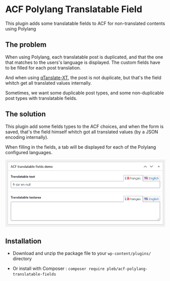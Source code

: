# ACF Polylang Translatable Field

This plugin adds some translatable fields to ACF for non-translated contents using Polylang

## The problem

When using Polylang, each translatable post is duplicated, and that the one that matches to the users's language is displayed. The custom fields have to be filled for each post translation.

And when using [qTanslate-XT](https://github.com/qtranslate/qtranslate-xt), the post is not duplicate, but that's the field whitch get all translated values internally. 

Sometimes, we want some duplicable post types, and some non-duplicable post types with translatable fields.

## The solution

This plugin add some fields types to the ACF choices, and when the form is saved, that's the field himself whitch got all translated values (by a JSON encoding internally).

When filling in the fields, a tab will be displayed for each of the Polylang configured languages.

![content editing languages tabs](https://github.com/PierreLebedel/AcfPolylangTranslatableFields/blob/main/screenshots/screenshot-post-tabs-01.png?raw=true)

## Installation

- Download and unzip the package file to your `wp-content/plugins/` directory

- Or install with Composer :
`composer require pleb/acf-polylang-translatable-fields`
